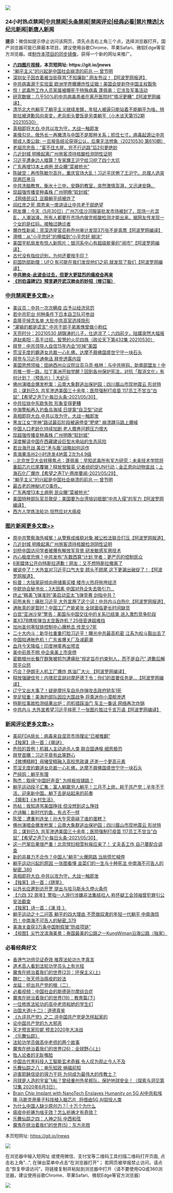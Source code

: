 ![](https://raw.githubusercontent.com/fqnews/bnews/master/64photo/fqnews-qr.jpg)

<div id="tt">
<h3>24小时热点禁闻|<a href="#%E4%B8%AD%E5%85%B1%E7%A6%81%E9%97%BB%E6%9B%B4%E5%A4%9A%E6%96%87%E7%AB%A0">中共禁闻</a>|<a href="#%E5%9B%BE%E7%89%87%E6%96%B0%E9%97%BB%E6%9B%B4%E5%A4%9A%E6%96%87%E7%AB%A0">头条禁闻</a>|<a href="#%E6%96%B0%E9%97%BB%E8%AF%84%E8%AE%BA%E6%9B%B4%E5%A4%9A%E6%96%87%E7%AB%A0">禁闻评论|<a href="#%E5%BF%85%E7%9C%8B%E7%BB%8F%E5%85%B8%E5%A5%BD%E6%96%87">经典必看|<a href="/video.md#%E7%A6%81%E7%89%87%E7%B2%BE%E9%80%89">禁片精选</a>|<a href="https://github.com/fqnews/djy/blob/master/gb/nf1351518.md#1">大纪元新闻</a>|<a href="https://github.com/fqnews/ntdtv/blob/master/gb/prog204.md#1">新唐人新闻</a></h3>
<div><b>提示：</b>微信如提示停止访问该网页，须先点击右上角三个点，选择浏览器打开。国产浏览器可能已屏蔽本项目，建议使用谷歌Chrome、苹果Safari、微软Edge等官方浏览器。或<a href="https://github.com/fqnews/bnews/blob/master/%E5%88%B6%E4%BD%9Cgit%E7%A6%81%E9%97%BB%E9%95%9C%E5%83%8F.md">制作本项目的同步镜像</a>，获得一个新的网址来推广。</div>
<ul>
<li><b><a href="http://d1.bdrive.tk/64.mp4" target="_blank">六四图片视频</a>，本页短网址: https://git.io/jnews</b></li>
<li><a href="/comments/20210530/1556699.md">“躺平主义”的兴起是中国社会崩溃的前兆 — 曾节明</a></li>
<li><a href="/cbnews/20210530/1556632.md">深圳女子因衣着被当街辱骂“不知廉耻” 网友热议！【阿波罗网报道】</a></li>
<li><a href="/comments/20210530/1556608.md">中共病毒源于实验室 欧洲学界曝爆炸性证据！美国会提剥夺中国主权豁免</a></li>
<li><a href="/comments/20210530/1556633.md">惊！武毒所工作人员家属被曝死于特殊病毒 蓬佩奥：它涉及军事活动</a></li>
<li><a href="/cnnews/20210530/1556727.md">研究数据：几乎50%的中共病毒患者在离开医院时"情况更糟"【阿波罗网编译】</a></li>
<li><a href="/bannedvideo/20210530/1556808.md">清华北大也躺平了躺平主义继续发酵，年轻人被逼只能站着不能躺平为啥，特斯拉被道歉风向突变，老兵街头要饭是另类躺平（小木谈天第152期 20210530）</a></li>
<li><a href="/comments/20210531/1556978.md">真相即将大白.中共以攻为守，大战一触即发</a></li>
<li><a href="/bannedvideo/20210530/1556740.md">美俄勾兑，俄外长一再撇清与中国不是那种关系；抓住七寸，病毒起源让中共顿成人类公敌; 一旦报告结论获得公认，后果无法想象（20210530 第610期）</a></li>
<li><a href="/lifebaike/20210531/1556939.md">老祖宗忠告：“富不住大屋，穷不行远路”后2句更绝妙</a></li>
<li><a href="/topimagenews/20210531/1556882.md">几近封城 明晚起离广州旅客须持核酸检测阴性证明</a></li>
<li><a href="/comments/20210531/1556850.md">习近平遭身边人暗算？专家爆王沪宁给习挖了四个大坑</a></li>
<li><a href="/cbnews/20210530/1556744.md">广东再增13本土病例 民众曝“菜被抢光”</a></li>
<li><a href="/bannedvideo/20210530/1556757.md">陈破空：再传陈敏尔高升，重庆官场大乱！习近平厌倦了王沪宁。总理人选突现两匹黑马</a></li>
<li><a href="/bannedvideo/20210530/1556736.md">中共洗脑教育。衡水十三中，安静的教室，突然激情澎湃，又迅速安静。</a></li>
<li><a href="/cbnews/20210531/1556936.md">现超强传播变种毒株 广州明晚“软封城”</a></li>
<li><a href="/baitai/20210530/1556751.md">【网络民议】豆瓣躺平组被炸了</a></li>
<li><a href="/cnnews/20210530/1556625.md">阎红彦之死 周恩来一席讲话让中共老干部绝望</a></li>
<li><a href="/bannedvideo/20210530/1556831.md">网友爆：今天（5月30日）广州万佳沙河服装批发市场被封了，现场一片混乱，人潮汹涌，所有人都要在市场内做完核酸检测才能出来。据网友传发现一个女的是红码，接触过确诊者</a></li>
<li><a href="/cnnews/20210530/1556683.md">爆炸性新闻：资深选举官员称乔州审计发现3万张不是真票【阿波罗网编译】</a></li>
<li><a href="/comments/20210531/1556918.md">滑稽：从“小平您好”的横幅到“小平您好 糊涂”</a></li>
<li><a href="/cnnews/20210530/1556671.md">美国宇航局发布惊人新照片：银河系中心有超级能量的"闹市"【阿波罗网编译】</a></li>
<li><a href="/cnnews/20210530/1556752.md">古代没有指纹识别，为何还要按手印？</a></li>
<li><a href="/cnnews/20210530/1556673.md">前国防部助理：UFO 有可能在我们发现他们之前 就发现了我们【阿波罗网编译】</a></li>
<li><b><a href="/comments/20200211/1275071.md" target="_blank">中共肺炎-此波会过去，但更大更猛烈的瘟疫会再来</a></b></li>
<li><b><a href="/comments/20200207/1272816.md" target="_blank">《刘伯温碑记》预言避开武汉肺炎的妙招（修订版）</a></b></li>
</ul>
</div>

<div class="catlist">
<h3><a href="/cbnews/" target="_blank">中共禁闻</a><span><a href="/cbnews/" target="_blank" rel="nofollow">更多文章>></a></span></h3>
<ul>
<li><a href="/cbnews/20210531/1557099.md" target="_blank">美议员：中共一次次瞒疫 应予以经济惩罚</a></li>
<li><a href="/cbnews/20210531/1557098.md" target="_blank">若中共犯台 何种条件下日本自卫队可参战</a></li>
<li><a href="/cbnews/20210531/1557068.md" target="_blank">袁隆平悼念名单 大批中共高官选择隐形</a></li>
<li><a href="/cbnews/20210531/1557067.md" target="_blank">“灌输的都是谎言” 中共干部子弟羞愧曾做小粉红</a></li>
<li><a href="/cbnews/20210531/1557057.md" target="_blank">天亮时分：20210530 胡锦涛的儿子，仕途凉了；六四前夕，陆媒突然大幅报道赵紫阳；高手过招，智慧的火花四溅（政论天下第432集 20210530）</a></li>
<li><a href="/cbnews/20210531/1557039.md" target="_blank">拜登：中共领导人自信15年内会“吃掉”美国</a></li>
<li><a href="/comments/20210531/1557038.md" target="_blank">荒淫无度的霸道女总裁一心礼佛，达摩不屑佛国盛世宁守一块石头</a></li>
<li><a href="/cbnews/20210531/1557015.md" target="_blank">拜登与习近平通电话 拜登透露内容</a></li>
<li><a href="/cbnews/20210531/1556994.md" target="_blank">美国思想领袖：田纳西州众议院议员马克·格林：与中共拖钩，助南部盟友！中共推一带一路，拉丁美洲开始觉醒？回到各州保护宪法，对抗「取消文化」有何计划？（预告片）| 大纪元</a></li>
<li><a href="/comments/20210531/1556989.md" target="_blank">佛州演唱会爆发枪案；云南大象群逃出保护园；四川眉山市现地震云 形状特异；谋划已久 共军渗透美国三十余年；医院强制打疫苗 117员工不甘当“白鼠”【希望之声TV-每日头条-2021/05/30】</a></li>
<li><a href="/cbnews/20210531/1556985.md" target="_blank">中共拉拢中东欧失败 形象变得更糟</a></li>
<li><a href="/cbnews/20210531/1556981.md" target="_blank">中海警船再入钓鱼岛海域 日提案“自卫型”动武</a></li>
<li><a href="/comments/20210531/1556978.md" target="_blank">真相即将大白.中共以攻为守，大战一触即发</a></li>
<li><a href="/cbnews/20210531/1556971.md" target="_blank">黑龙江女“学神”路试最后阶段被逼停变“肥佬” 崩溃蹲马路上爆喊</a></li>
<li><a href="/cbnews/20210531/1556937.md" target="_blank">中国人口老龄化持续加剧 老人赡养问题压力增大</a></li>
<li><a href="/cbnews/20210531/1556936.md" target="_blank">现超强传播变种毒株 广州明晚“软封城”</a></li>
<li><a href="/cbnews/20210531/1556930.md" target="_blank">深度解读中国在西藏建设巨型水电站的生态风险</a></li>
<li><a href="/cbnews/20210531/1556923.md" target="_blank">若台海开战 美日“矛与盾”战略如何运作</a></li>
<li><a href="/cbnews/20210531/1556922.md" target="_blank">青海果洛州2小时连发4地震 2次为4.9级</a></li>
<li><a href="/comments/20210530/1556786.md" target="_blank">💥北京世卫大会转移焦点；蓬佩奥：早知武毒所有军方研究；未来技术学院将重蹈芯片烂尾覆辙？释放黎智英 记者组织促UN行动；金正恩向动物宣战；上海石化厂爆炸【希望之声TV-两岸要闻-2021/05/29】</a></li>
<li><a href="/comments/20210530/1556699.md" target="_blank">“躺平主义”的兴起是中国社会崩溃的前兆 — 曾节明</a></li>
<li><a href="/comments/20210530/1556760.md" target="_blank">最古老的神秘UFO事件。</a></li>
<li><a href="/cbnews/20210530/1556744.md" target="_blank">广东再增13本土病例 民众曝“菜被抢光”</a></li>
<li><a href="/cbnews/20210530/1556661.md" target="_blank">美国特种部队官员敦促：美国要为台湾培训抵御&#8221;中共入侵&#8221;的军力【阿波罗网编译】</a></li>
<li><a href="/cbnews/20210530/1556550.md" target="_blank">西方人学炼法轮功 坦然应对大瘟疫</a></li>

</ul>
</div>
<div class="catlist">
<h3><a href="/topimagenews/" target="_blank">图片新闻</a><span><a href="/topimagenews/" target="_blank" rel="nofollow">更多文章>></a></span></h3>
<ul>
<li><a href="/topimagenews/20210531/1557014.md" target="_blank">原中共警察海外喊冤！从警察成维稳对象 被公检法联合打压【阿波罗网报道】</a></li>
<li><a href="/topimagenews/20210531/1556882.md" target="_blank">几近封城 明晚起离广州旅客须持核酸检测阴性证明</a></li>
<li><a href="/topimagenews/20210531/1556881.md" target="_blank">剑桥中国访问学者被爆有解放军背景 研发敏感军用技术</a></li>
<li><a href="/topimagenews/20210530/1556364.md" target="_blank">内心极度恐惧？中共发布“东数西算”计划 学者：更严厉的控制民众</a></li>
<li><a href="/topimagenews/20210529/1556157.md" target="_blank">6家媒体公开向特斯拉道歉！网友：又不想特斯拉撤离了</a></li>
<li><a href="/topimagenews/20210529/1556099.md" target="_blank">被说中了！大外宣对习近平口气大变 顾头不顾尾 这下更漏出破绽了！【阿波罗网报道】</a></li>
<li><a href="/topimagenews/20210529/1555930.md" target="_blank">标普：大陆家庭倾向用储蓄买楼 楼市火热将拖垮经济</a></li>
<li><a href="/topimagenews/20210529/1555876.md" target="_blank">中欧协会秘书长：3大因素 中国对外企失去吸引力…</a></li>
<li><a href="/topimagenews/20210529/1555852.md" target="_blank">终止“韩美飞弹准则”美启动亚太飞弹竞赛 剑指中共？</a></li>
<li><a href="/topimagenews/20210528/1555477.md" target="_blank">前所未有！痛批习近平 大外宣用了这个词！中共内斗白热化【阿波罗网报道】</a></li>
<li><a href="/topimagenews/20210528/1555148.md" target="_blank">通胀真的是暂时？中国工厂产能紧张 全球面临更长时间缺货</a></li>
<li><a href="/topimagenews/20210527/1554774.md" target="_blank">白宫“亚洲沙皇”警告：美国与中国交往中的关系已结束 进入激烈竞争阶段</a></li>
<li><a href="/topimagenews/20210527/1554539.md" target="_blank">美X37B携核弹当太空轰炸机？25倍音速超难挡</a></li>
<li><a href="/topimagenews/20210527/1554450.md" target="_blank">加州圣何塞轻铁控制中心爆枪击 传至少7死</a></li>
<li><a href="/topimagenews/20210526/1554119.md" target="_blank">二十大内斗：新华社重重打脸习近平！曝光中共最高机密 江系为权斗豁出去了</a></li>
<li><a href="/topimagenews/20210526/1554065.md" target="_blank">中国陷通胀危机！广东省爆关厂及减薪潮</a></li>
<li><a href="/topimagenews/20210526/1554015.md" target="_blank">血月今天降临！印度神童再出预言</a></li>
<li><a href="/topimagenews/20210526/1553823.md" target="_blank">美中前景不明 中企来美上市突停</a></li>
<li><a href="/topimagenews/20210526/1553805.md" target="_blank">密歇根州长餐厅群聚被抓包遭痛批“规定旨在约束别人，而不是自己” 道歉后解禁平众怒</a></li>
<li><a href="/topimagenews/20210525/1553428.md" target="_blank">巧合？伊朗无人机工厂爆炸 炼油厂大火 【阿波罗网编译】</a></li>
<li><a href="/topimagenews/20210525/1553330.md" target="_blank">释放强硬信号！内塔尼亚胡对摩萨德下令：你们的首要任务是…【阿波罗网编译】</a></li>
<li><a href="/topimagenews/20210525/1553122.md" target="_blank">辽宁又出大事了！疑是摩托车自杀炸弹攻击政府轿车1死</a></li>
<li><a href="/topimagenews/20210524/1552810.md" target="_blank">举足轻重！美海豹部队因应大国战争 将乘迷你小潜舰渗透</a></li>
<li><a href="/topimagenews/20210524/1552783.md" target="_blank">特斯拉事故检测结果出炉：司机错踩油门 车主一番话 网络再次炸锅</a></li>
<li><a href="/topimagenews/20210524/1552691.md" target="_blank">中共内斗 大外宣希望习近平摔死？一张图片胜过千言万语【阿波罗网编译】</a></li>

</ul>
</div>
<div class="catlist">
<h3><a href="/comments/" target="_blank">新闻评论</a><span><a href="/comments/" target="_blank" rel="nofollow">更多文章>></a></span></h3>
<ul>
<li><a href="/comments/20210531/1557078.md" target="_blank">美前FDA局长：病毒来自湿货市场理论“已被推翻”</a></li>
<li><a href="/comments/20210531/1557069.md" target="_blank">【独家】诗一首：《揭谜》</a></li>
<li><a href="/comments/20210531/1557055.md" target="_blank">危险的首例！机器人主动追杀人类 联合国通报 细思极恐</a></li>
<li><a href="/comments/20210531/1557054.md" target="_blank">拜登首曝：习近平竟有此等野心</a></li>
<li><a href="/comments/20210531/1557043.md" target="_blank">【微博精粹】母猪受精融入高校思政课 还差一个更高元素</a></li>
<li><a href="/comments/20210531/1557038.md" target="_blank">荒淫无度的霸道女总裁一心礼佛，达摩不屑佛国盛世宁守一块石头</a></li>
<li><a href="/comments/20210531/1557023.md" target="_blank">严纯钩：躺平有理</a></li>
<li><a href="/comments/20210531/1557022.md" target="_blank">陶杰：取缔“中国好声音” 为样板戏铺路？</a></li>
<li><a href="/comments/20210531/1557008.md" target="_blank">躺平运动段子汇集：富人躺赢穷人躺平！三月不上岗，耗干共产党；半年不干活，迎来新中国。躺下去是站起来的前奏</a></li>
<li><a href="/comments/20210531/1557005.md" target="_blank">【摄影】《乡村生活》</a></li>
<li><a href="/comments/20210531/1557000.md" target="_blank">热帖：我知道骂美国挣钱 但没想到这么挣钱</a></li>
<li><a href="/comments/20210531/1556998.md" target="_blank">卢诗翰：新时代钓鱼，有点不一样</a></li>
<li><a href="/comments/20210531/1556996.md" target="_blank">陈莹：遭重判连坐！孙大午究竟碰了谁的蛋糕？</a></li>
<li><a href="/comments/20210531/1556989.md" target="_blank">佛州演唱会爆发枪案；云南大象群逃出保护园；四川眉山市现地震云 形状特异；谋划已久 共军渗透美国三十余年；医院强制打疫苗 117员工不甘当“白鼠”【希望之声TV-每日头条-2021/05/30】</a></li>
<li><a href="/comments/20210531/1556988.md" target="_blank">这一巴掌后果很严重！北京悍妇相雪秋报应来了！ 丈夫丢工作 自己要配合调查</a></li>
<li><a href="/comments/20210531/1556987.md" target="_blank">新的非暴力不合作？中国人“躺平”火爆网路 当局慌忙喊停</a></li>
<li><a href="/comments/20210531/1556984.md" target="_blank">躺平运动兴起的原因 一张图看懂 韭菜们的一生与十种死法 中南海不可告人的秘密_380</a></li>
<li><a href="/comments/20210531/1556978.md" target="_blank">真相即将大白.中共以攻为守，大战一触即发</a></li>
<li><a href="/comments/20210531/1556972.md" target="_blank">【独家】诗一首：《随笔》</a></li>
<li><a href="/comments/20210531/1556959.md" target="_blank">以外长应邀到访开罗 提出与哈马斯永久停火条件</a></li>
<li><a href="/comments/20210531/1556953.md" target="_blank">【六四 32 周年】警指一人游行涉嫌非法集结拉人 称怀疑工会领袖曾犯罪引公安法截查</a></li>
<li><a href="/comments/20210531/1556951.md" target="_blank">【独家】诗一首：《演 技 》</a></li>
<li><a href="/comments/20210531/1556931.md" target="_blank">躺平运动之十二问答 躺平的四大理由 不愿做奴隶的年轻一代躺平 中南海惊恐！中南海不可告人的秘密_379</a></li>
<li><a href="/comments/20210531/1556929.md" target="_blank">美海关查获3万条中国制假冒“防疫项链”</a></li>
<li><a href="/comments/20210531/1556925.md" target="_blank">【视图】尖竹汶滨海美景：泰国最美的公路之一KungWiman沿海公路（独家）</a></li>

</ul>
</div>

<div class="catlist">
<h3>必看经典好文</h3>
<ul>
<li><a href="/comments/20200517/1330064.md" target="_blank">香港气功师见证奇效 推荐法轮功九字真言</a></li>
<li><a href="/comments/20200227/1284657.md" target="_blank">道术高人看到法轮功学员头上有光柱</a></li>
<li><a href="/ssgc/20180904/993719.md" target="_blank">魔鬼在统治着我们的世界(23)：环保主义(上)</a></li>
<li><a href="/comments/20200224/1282494.md" target="_blank">魏仁：张天师治瘟疫的妙法</a></li>
<li><a href="/comments/20200928/1404653.md" target="_blank">龙延：挖出共产党的根（二）</a></li>
<li><a href="/comments/20200806/1375443.md" target="_blank">必看视频：中国社会的斯德哥尔摩综合症</a></li>
<li><a href="/comments/20180716/972458.md" target="_blank">魔鬼在统治着我们的世界(19)：教育篇(下)</a></li>
<li><a href="/cbnews/20200702/1354550.md" target="_blank">一位修炼法轮功的高中老师和她的学生们</a></li>
<li><a href="/cbnews/20180318/916241.md" target="_blank">治国大道(十二)：道德真鉴</a></li>
<li><a href="/bookonline/20131116/201055.md" target="_blank">《九评共产党》之二 评中国共产党是怎样起家的</a></li>
<li><a href="/comments/20200717/1361899.md" target="_blank">论中国共产党的九大邪恶</a></li>
<li><a href="/topimagenews/20200513/1327828.md" target="_blank">天才预言家珍妮 预言2020年大决战</a></li>
<li><a href="/comments/20200527/783191.md" target="_blank">《乐舞仙踪》</a></li>
<li><a href="/comments/20200629/1352533.md" target="_blank">法轮功学员做高中老师的两个故事</a></li>
<li><a href="/comments/20181210/1044798.md" target="_blank">魔鬼在统治着我们的世界(26)：全球野心(上)</a></li>
<li><a href="/comments/20200606/783250.md" target="_blank">牲人论者的无耻嘴脸</a></li>
<li><a href="/comments/20210223/1492497.md" target="_blank">中国古代黑科技人工智能玄术奇器 令人叹为观止今人不及</a></li>
<li><a href="/tculture/20170717/792953.md" target="_blank">乐舞仙踪之八：审乐知政 祸福前知</a></li>
<li><a href="/comments/20200622/1346846.md" target="_blank">迫害耶稣信徒的得力干将  为何成为最伟大的传教士？</a></li>
<li><a href="/comments/20200712/1359456.md" target="_blank">月球是人造的宇宙飞船？曾经重创外星舰队，保护地球安全！（探索与洞见第12集 2020年6月3日）</a></li>
<li><a href="/comments/20200901/1451956.md" target="_blank">Brain Chip Implant with NanoTech Enslaves Humanity on 5G AI中共和埃隆∙马斯克用量子科技植入脑芯片, 将借由5G AI奴役人类</a></li>
<li><a href="/ssgc/20200715/1360940.md" target="_blank">为什么中国人缺少原创力？| 十万个为什么</a></li>
<li><a href="/comments/20200502/1322275.md" target="_blank">瘟疫中祈祷为啥无效？怎么祈祷才有奇效？</a></li>
<li><a href="/tculture/20190101/791144.md" target="_blank">乐舞仙踪之四：人神之际 中西和弦</a></li>
<li><a href="/topimagenews/20180524/946967.md" target="_blank">魔鬼在统治着我们的世界(5)：东方杀戮</a></li>

</ul>
</div>

本页短网址: https://git.io/jnews

![](https://raw.githubusercontent.com/fqnews/bnews/master/64photo/fqnews-qr.jpg)

在浏览器中输入短网址 或使用微信、支付宝等二维码工具扫描二维码打开页面, 点击右上角"...", 在弹出菜单中点击“在浏览器打开”； 若网页被举报禁止访问，请点击“恢复申请访问”，将链接复制并粘贴到浏览器中打开（请不要使用QQ或360浏览器，建议使用谷歌Chrome、苹果Safari、微软Edge等官方浏览器）

![](https://raw.githubusercontent.com/fqnews/bnews/master/64photo/wx.jpg)